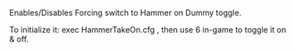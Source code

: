Enables/Disables Forcing switch to Hammer on Dummy toggle. 

To initialize it: exec HammerTakeOn.cfg , then use 6 in-game to toggle it on & off.

